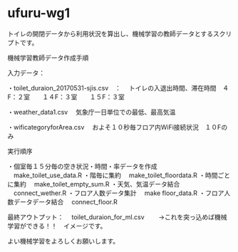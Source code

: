 # ufuru-wg1

トイレの開閉データから利用状況を算出し、機械学習の教師データとするスクリプトです。

機械学習教師データ作成手順

入力データ：

・toilet_duraion_20170531-sjis.csv　：
　トイレの入退出時間、滞在時間　４F：２室　　１４F：３室　　１５F：３室

・weather_data1.csv
　気象庁一日単位での最低、最高気温

・wificategoryforArea.csv
　およそ１０秒毎フロア内WiFi接続状況　１０Fのみ
 
 実行順序
 
・個室毎１５分毎の空き状況・時間・率データを作成
　make_toilet_use_data.R
・階毎に集約
　make_toilet_floordata.R
・時間ごとに集約
　make_toilet_empty_sum.R
・天気、気温データ結合
　connect_wether.R
・フロア人数データ集計
　make floor_data.R
・フロア人数データデータ結合
　connect_floor.R
 
 最終アウトプット：
 　toilet_duraion_for_ml.csv
  　　→これを突っ込めば機械学習ができる！！　イメージです。
    
よい機械学習をよろしくお願いします。


